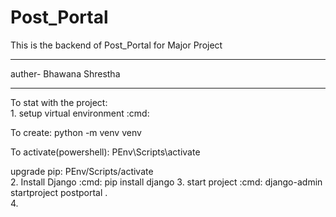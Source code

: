 # Post_Portal
This is the backend of Post_Portal for Major Project
<hr>
auther- Bhawana Shrestha
<hr>
<div>
To stat with the project:</br>
1. setup virtual environment :cmd:</br>
<p>    </p>To create: python -m venv venv</br>
<p>    </p>To activate(powershell): PEnv\Scripts\activate</br>
<p>    </p>upgrade pip: PEnv/Scripts/activate</br>
2. Install Django :cmd: pip install django
3. start project :cmd: django-admin startproject postportal . <br>
4. 


</div>
